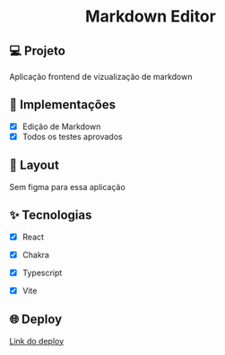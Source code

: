 <h1 align="center">
  Markdown Editor
</h1>



## 💻 Projeto
Aplicação frontend de vizualização de markdown

## 🔨 Implementações

- [X] Edição de Markdown
- [X] Todos os testes aprovados

## 🎨 Layout

Sem figma para essa aplicação

## ✨ Tecnologias

- [X] React
- [X] Chakra
- [X] Typescript
- [X] Vite



## 🌐 Deploy
[Link do deploy](https://api-initial-crud.herokuapp.com/)
